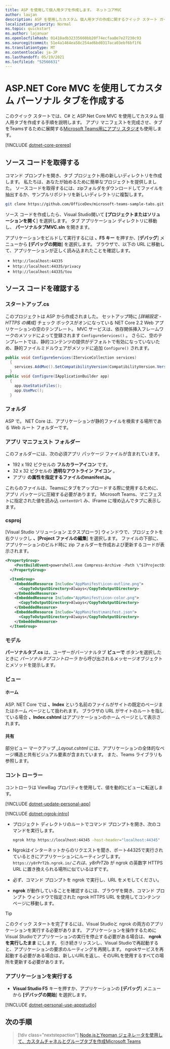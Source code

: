```yaml
---
title: ASP を使用して個人用タブを作成します。 ネットコアMVC
author: laujan
description: ASP を使用したカスタム 個人用タブの作成に関するクイック スタート ガイドです。 ネット コア MVC。
localization_priority: Normal
ms.topic: quickstart
ms.author: lajanuar
ms.openlocfilehash: 01418adb32335660bb20f74ecfaa0e7e27230c93
ms.sourcegitcommit: 51e4a1464ea58c254ad6bd0317aca03ebf6bf1f6
ms.translationtype: MT
ms.contentlocale: ja-JP
ms.lasthandoff: 05/19/2021
ms.locfileid: "52566631"
---
```

# <a name="create-a-custom-personal-tab-with-aspnet-core-mvc"></a>ASP.NET Core MVC を使用してカスタム パーソナル タブを作成する

このクイック スタートでは、C# と ASP.Net Core MVC を使用してカスタム 個人用タブを作成する手順を説明します。 アプリ マニフェストを完成させ、タブをTeamsするために展開する[Microsoft Teams用にアプリ スタジオ](~/concepts/build-and-test/app-studio-overview.md)も使用します。

[!INCLUDE [dotnet-core-prereq](~/includes/tabs/dotnet-core-prereq.md)]

## <a name="get-the-source-code"></a>ソース コードを取得する

コマンド プロンプトを開き、タブ プロジェクト用の新しいディレクトリを作成します。 私たちは、あなたが始めるために簡単なプロジェクトを提供しました。 ソースコードを取得するには、zipフォルダをダウンロードしてファイルを抽出するか、サンプルリポジトリを新しいディレクトリに複製します。

``` bash
git clone https://github.com/OfficeDev/microsoft-teams-sample-tabs.git
```

ソース コードを作成したら、Visual Studio開いて **[プロジェクトまたはソリューションを開く**] を選択します。 タブ アプリケーション ディレクトリに移動し、 **パーソナルタブMVC.sln** を開きます。

アプリケーションをビルドして実行するには **、F5 キー** を押すか、[**デバッグ**] メニューから **[デバッグの開始**] を選択します。 ブラウザで、以下の URL に移動して、アプリケーションが正しく読み込まれたことを確認します。

* `http://localhost:44335`
* `http://localhost:44335/privacy`
* `http://localhost:44335/tou`

## <a name="review-the-source-code"></a>ソース コードを確認する

### <a name="startupcs"></a>スタートアップ.cs

このプロジェクトは ASP から作成されました。 セットアップ時に *[詳細設定 - HTTPS の構成]* チェック ボックスがオンになっている NET Core 2.2 Web アプリケーションの空のテンプレート。 MVC サービスは、依存関係挿入フレームワークのメソッドによって登録されます `ConfigureServices()` 。 さらに、空のテンプレートでは、静的コンテンツの提供がデフォルトで有効になっていないため、静的ファイルミドルウェアがメソッドに追加 `Configure()` されます。

``` csharp
public void ConfigureServices(IServiceCollection services)
  {
    services.AddMvc().SetCompatibilityVersion(CompatibilityVersion.Version_2_2);
  }
public void Configure(IApplicationBuilder app)
  {
    app.UseStaticFiles();
    app.UseMvc();
  }
```

### <a name="wwwroot-folder"></a>フォルダ

ASP で。 NET Core は、アプリケーションが静的ファイルを検索する場所である Web ルート フォルダーです。

### <a name="appmanifest-folder"></a>アプリ マニフェスト フォルダー

このフォルダーには、次の必須アプリ パッケージ ファイルが含まれています。

* 192 x 192 ピクセルの **フルカラーアイコン** です。
* 32 x 32 ピクセルの **透明なアウトライン アイコン** 。
* アプリ **の属性を指定するファイルのmanifest.js。**

これらのファイルは、Teamsにタブをアップロードする際に使用するために、アプリ パッケージに圧縮する必要があります。 Microsoft Teams、マニフェストに指定された値を読み込 `contentUrl` み、IFrame に埋め込んでタブに表示します。

### <a name="csproj"></a>csproj

[Visual Studio ソリューション エクスプローラ] ウィンドウで、プロジェクトを右クリックし **、[Project ファイルの編集**] を選択します。 ファイルの下部に、アプリケーションのビルド時に zip フォルダーを作成および更新するコードが表示されます。

``` xml
<PropertyGroup>
    <PostBuildEvent>powershell.exe Compress-Archive -Path \"$(ProjectDir)AppManifest\*\" -DestinationPath \"$(TargetDir)tab.zip\" -Force</PostBuildEvent>
  </PropertyGroup>

  <ItemGroup>
    <EmbeddedResource Include="AppManifest\icon-outline.png">
      <CopyToOutputDirectory>Always</CopyToOutputDirectory>
    </EmbeddedResource>
    <EmbeddedResource Include="AppManifest\icon-color.png">
      <CopyToOutputDirectory>Always</CopyToOutputDirectory>
    </EmbeddedResource>
    <EmbeddedResource Include="AppManifest\manifest.json">
      <CopyToOutputDirectory>Always</CopyToOutputDirectory>
    </EmbeddedResource>
  </ItemGroup>
```

### <a name="models"></a>モデル

**パーソナルタブ.cs** は、ユーザーがパーソナルタブ **ビューで** ボタンを選択したときに *パーソナルタブコントローラ* から呼び出されるメッセージオブジェクトとメソッドを提示します。

### <a name="views"></a>ビュー

#### <a name="home"></a>ホーム

ASP. NET Core では **、Index** という名前のファイルがサイトの既定のページまたはホーム ページとして扱われます。 ブラウザの URL がサイトのルートを指している場合 **、Index.cshtml** はアプリケーションのホーム ページとして表示されます。

#### <a name="shared"></a>共有

部分ビュー マークアップ *_Layout.cshtml* には、アプリケーションの全体的なページ構造と共有ビジュアル要素が含まれています。 また、Teams ライブラリも参照します。

### <a name="controllers"></a>コント ローラー

コントローラは ViewBag プロパティを使用して、値を動的にビューに転送します。

[!INCLUDE [dotnet-update-personal-app](~/includes/tabs/dotnet-update-personal-app.md)]

[!INCLUDE [dotnet-ngrok-intro](~/includes/tabs/dotnet-ngrok-intro.md)]

* プロジェクト ディレクトリのルートでコマンド プロンプトを開き、次のコマンドを実行します。

    ``` bash
    ngrok http https://localhost:44345 -host-header="localhost:44345"
    ```

* Ngrokはインターネットからのリクエストを聞き、ポート44325で実行されているときにアプリケーションにルーティングします。  `https://y8rPrT2b.ngrok.io/`*これは、y8rPrT2b* が ngrok の英数字 HTTPS URL に置き換えられる場所に似ているはずです。

* 必ず、コマンド プロンプトを ngrok で実行し、URL をメモしてください。

* **ngrok** が動作していることを確認するには、ブラウザを開き、コマンド プロンプト ウィンドウで指定された ngrok HTTPS URL を使用してコンテンツ ページに移動します。

> [!TIP]
> このクイック スタートを完了するには、Visual Studioと ngrok の両方のアプリケーションを実行する必要があります。 アプリケーションを操作するためにVisual Studioでアプリケーションの実行を停止する必要がある場合は、 **ngrok を実行したまま** にします。 引き続きリッスンし、Visual Studioで再起動すると、アプリケーションの要求のルーティングを再開します。 ngrokサービスを再起動する必要がある場合は、新しいURLを返し、そのURLを使用するすべての場所を更新する必要があります。

### <a name="run-your-application"></a>アプリケーションを実行する

* **Visual Studio F5** キーを押すか、アプリケーションの **[デバッグ**] メニューから **[デバッグの開始**] を選択します。

[!INCLUDE [dotnet-personal-use-appstudio](~/includes/tabs/dotnet-personal-use-appstudio.md)]

## <a name="next-step"></a>次の手順

> [!div class="nextstepaction"]
> [Node.jsとYeoman ジェネレータを使用して、カスタムチャネルとグループタブを作成Microsoft Teams](~/tabs/quickstarts/create-channel-group-tab-node-yeoman.md)
